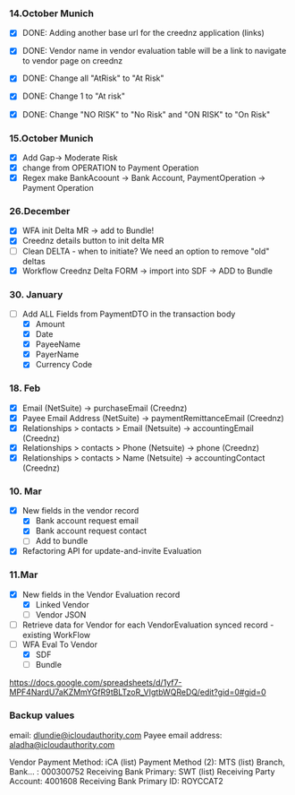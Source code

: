 ### 14.October Munich
- [x] DONE: Adding another base url for the creednz application (links)

- [x] DONE: Vendor name in vendor evaluation table will be a link to navigate to vendor page on creednz

- [x] DONE: Change all "AtRisk" to "At Risk"

- [x] DONE: Change 1 to "At risk"

- [x] DONE: Change "NO RISK" to "No Risk" and "ON RISK" to "On Risk"

### 15.October Munich
- [x] Add Gap-> Moderate Risk
- [x] change from OPERATION to Payment Operation
- [x] Regex make BankAcoount -> Bank Account, PaymentOperation -> Payment Operation

### 26.December
- [x] WFA init Delta MR -> add to Bundle!
- [x] Creednz details button to init delta MR
- [ ] Clean DELTA - when to initiate? We need an option to remove "old" deltas
- [x] Workflow Creednz Delta FORM -> import into SDF -> ADD to Bundle

### 30. January

- [ ] Add ALL Fields from PaymentDTO in the transaction body
  - [x] Amount
  - [x] Date
  - [x] PayeeName
  - [x] PayerName
  - [x] Currency Code

### 18. Feb

- [x] Email (NetSuite) -> purchaseEmail (Creednz)
- [x] Payee Email Address (NetSuite) -> paymentRemittanceEmail (Creednz)
- [x] Relationships > contacts > Email (Netsuite)  ->  accountingEmail (Creednz)
- [x] Relationships > contacts > Phone (Netsuite)  ->  phone (Creednz)
- [x] Relationships > contacts > Name (Netsuite)  ->  accountingContact (Creednz)

### 10. Mar
- [x] New fields in the vendor record
  - [x] Bank account request email
  - [x] Bank account request contact
  - [ ] Add to bundle
- [x] Refactoring API for update-and-invite Evaluation

### 11.Mar
- [x] New fields in the Vendor Evaluation record
  - [x] Linked Vendor
  - [ ] Vendor JSON
- [ ] Retrieve data for Vendor for each VendorEvaluation synced record - existing WorkFlow
- [ ] WFA Eval To Vendor
  - [x] SDF
  - [ ] Bundle

https://docs.google.com/spreadsheets/d/1yf7-MPF4NardU7aKZMmYGfR9tBLTzoR_VIgtbWQReDQ/edit?gid=0#gid=0

### Backup values
email: dlundie@icloudauthority.com
Payee email address: aladha@icloudauthority.com

Vendor Payment Method: iCA (list)
Payment Method (2): MTS (list)
Branch, Bank... : 000300752
Receiving Bank Primary: SWT (list)
Receiving Party Account: 4001608
Receiving Bank Primary ID: ROYCCAT2
